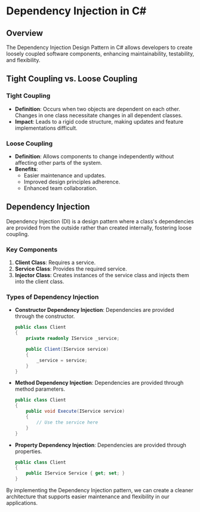 


# Dependency Injection in C#

## Overview

The Dependency Injection Design Pattern in C# allows developers to create loosely coupled software components, enhancing maintainability, testability, and flexibility.

## Tight Coupling vs. Loose Coupling

### Tight Coupling
- **Definition**: Occurs when two objects are dependent on each other. Changes in one class necessitate changes in all dependent classes.
- **Impact**: Leads to a rigid code structure, making updates and feature implementations difficult.

### Loose Coupling
- **Definition**: Allows components to change independently without affecting other parts of the system.
- **Benefits**:
  - Easier maintenance and updates.
  - Improved design principles adherence.
  - Enhanced team collaboration.

## Dependency Injection

Dependency Injection (DI) is a design pattern where a class's dependencies are provided from the outside rather than created internally, fostering loose coupling.

### Key Components

1. **Client Class**: Requires a service.
2. **Service Class**: Provides the required service.
3. **Injector Class**: Creates instances of the service class and injects them into the client class.

### Types of Dependency Injection

- **Constructor Dependency Injection**: Dependencies are provided through the constructor.
  
  ```csharp
  public class Client
  {
      private readonly IService _service;

      public Client(IService service)
      {
          _service = service;
      }
  }
  ```

- **Method Dependency Injection**: Dependencies are provided through method parameters.
  
  ```csharp
  public class Client
  {
      public void Execute(IService service)
      {
          // Use the service here
      }
  }
  ```

- **Property Dependency Injection**: Dependencies are provided through properties.
  
  ```csharp
  public class Client
  {
      public IService Service { get; set; }
  }
  ```

By implementing the Dependency Injection pattern, we can create a cleaner architecture that supports easier maintenance and flexibility in our applications.
```
